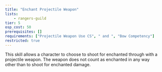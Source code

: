 ```yaml
---
title: "Enchant Projectile Weapon"
lists:
    - rangers-guild
tier: 5
osp_cost: 50
prerequisites: []
requirements: ["Projectile Weapon Use CS", " and ", "Bow Competency"]
restricted: true
---
```

This skill allows a character to choose to shoot for enchanted through with a projectile weapon. The weapon does not count as enchanted in any way other than to shoot for enchanted damage.